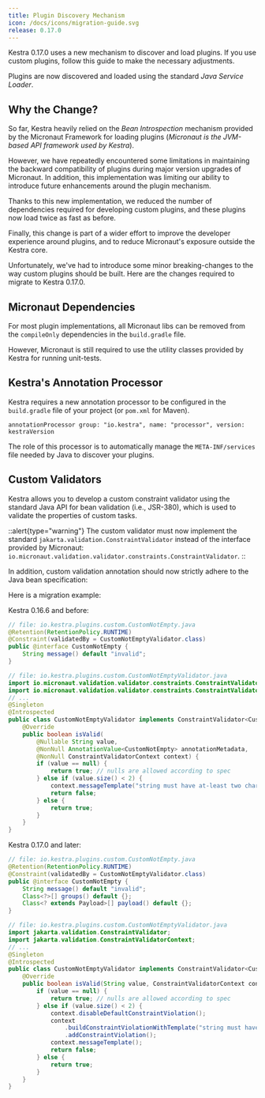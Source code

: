 ```yaml
---
title: Plugin Discovery Mechanism
icon: /docs/icons/migration-guide.svg
release: 0.17.0
---
```


Kestra 0.17.0 uses a new mechanism to discover and load plugins. If you use custom plugins, follow this guide to make the necessary adjustments.

Plugins are now discovered and loaded using the standard *Java Service Loader*.

## Why the Change?

So far, Kestra heavily relied on the _Bean Introspection_ mechanism provided by the Micronaut Framework for loading plugins (_Micronaut is the JVM-based API framework used by Kestra_).

However, we have repeatedly encountered some limitations in maintaining the backward compatibility of plugins during major version upgrades of Micronaut. In addition, this implementation was limiting our ability to introduce future enhancements around the plugin mechanism.

Thanks to this new implementation, we reduced the number of dependencies required for developing custom plugins, and these plugins now load twice as fast as before.

Finally, this change is part of a wider effort to improve the developer experience around plugins, and
to reduce Micronaut's exposure outside the Kestra core.

Unfortunately, we've had to introduce some minor breaking-changes to the way custom plugins should be built.
Here are the changes required to migrate to Kestra 0.17.0.

## Micronaut Dependencies

For most plugin implementations, all Micronaut libs can be removed from the `compileOnly` dependencies in the `build.gradle` file.

However, Micronaut is still required to use the utility classes provided by Kestra for running unit-tests.

## Kestra's Annotation Processor

Kestra requires a new annotation processor to be configured in the `build.gradle` file of your project (or `pom.xml` for Maven).

```
annotationProcessor group: "io.kestra", name: "processor", version: kestraVersion
```

The role of this processor is to automatically manage the `META-INF/services` file needed by Java to discover your plugins.

## Custom Validators

Kestra allows you to develop a custom constraint validator using the standard Java API for bean validation (i.e., JSR-380), which is used to validate the properties of custom tasks.

::alert{type="warning"}
The custom validator must now implement the standard `jakarta.validation.ConstraintValidator`
instead of the interface provided by Micronaut: `io.micronaut.validation.validator.constraints.ConstraintValidator`.
::

In addition, custom validation annotation should now strictly adhere to the Java bean specification:

Here is a migration example:

Kestra 0.16.6 and before:

```java
// file: io.kestra.plugins.custom.CustomNotEmpty.java
@Retention(RetentionPolicy.RUNTIME)
@Constraint(validatedBy = CustomNotEmptyValidator.class)
public @interface CustomNotEmpty {
    String message() default "invalid";
}
```

```java
// file: io.kestra.plugins.custom.CustomNotEmptyValidator.java
import io.micronaut.validation.validator.constraints.ConstraintValidator;
import io.micronaut.validation.validator.constraints.ConstraintValidatorContext;
// ...
@Singleton
@Introspected
public class CustomNotEmptyValidator implements ConstraintValidator<CustomNotEmpty, String> {
    @Override
    public boolean isValid(
        @Nullable String value,
        @NonNull AnnotationValue<CustomNotEmpty> annotationMetadata,
        @NonNull ConstraintValidatorContext context) {
        if (value == null) {
            return true; // nulls are allowed according to spec
        } else if (value.size() < 2) {
            context.messageTemplate("string must have at-least two characters");
            return false;
        } else {
            return true;
        }
    }
}
```

Kestra 0.17.0 and later:

```java
// file: io.kestra.plugins.custom.CustomNotEmpty.java
@Retention(RetentionPolicy.RUNTIME)
@Constraint(validatedBy = CustomNotEmptyValidator.class)
public @interface CustomNotEmpty {
    String message() default "invalid";
    Class<?>[] groups() default {};
    Class<? extends Payload>[] payload() default {};
}
```

```java
// file: io.kestra.plugins.custom.CustomNotEmptyValidator.java
import jakarta.validation.ConstraintValidator;
import jakarta.validation.ConstraintValidatorContext;
// ...
@Singleton
@Introspected
public class CustomNotEmptyValidator implements ConstraintValidator<CustomNotEmpty, String> {
    @Override
    public boolean isValid(String value, ConstraintValidatorContext context) {
        if (value == null) {
            return true; // nulls are allowed according to spec
        } else if (value.size() < 2) {
            context.disableDefaultConstraintViolation();
            context
                .buildConstraintViolationWithTemplate("string must have at-least two characters")
                .addConstraintViolation();
            context.messageTemplate();
            return false;
        } else {
            return true;
        }
    }
}
```